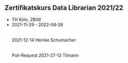 ## Zertifikatskurs Data Librarian 2021/22


- TH Köln, ZBIW
- 2021-11-29 - 2022-08-26
<br/><br/><br/>
2021-12-14 Heinke Schumacher
<br/><br/><br/>
Pull-Request
2021-27-12 Tilmann
